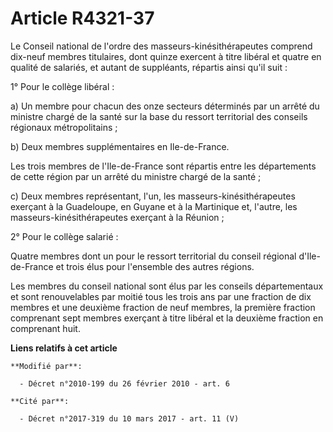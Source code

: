 # Article R4321-37

Le Conseil national de l'ordre des masseurs-kinésithérapeutes comprend dix-neuf membres titulaires, dont quinze exercent à
titre libéral et quatre en qualité de salariés, et autant de suppléants, répartis ainsi qu'il suit :

1° Pour le collège libéral :

a) Un membre pour chacun des onze secteurs déterminés par un arrêté du ministre chargé de la santé sur la base du ressort
territorial des conseils régionaux métropolitains ;

b) Deux membres supplémentaires en Ile-de-France.

Les trois membres de l'Ile-de-France sont répartis entre les départements de cette région par un arrêté du ministre chargé de
la santé ;

c) Deux membres représentant, l'un, les masseurs-kinésithérapeutes exerçant à la Guadeloupe, en Guyane et à la Martinique et,
l'autre, les masseurs-kinésithérapeutes exerçant à la Réunion ;

2° Pour le collège salarié :

Quatre membres dont un pour le ressort territorial du conseil régional d'Ile-de-France et trois élus pour l'ensemble des
autres régions.

Les membres du conseil national sont élus par les conseils départementaux et sont renouvelables par moitié tous les trois ans
par une fraction de dix membres et une deuxième fraction de neuf membres, la première fraction comprenant sept membres
exerçant à titre libéral et la deuxième fraction en comprenant huit.

**Liens relatifs à cet article**

	**Modifié par**:

	  - Décret n°2010-199 du 26 février 2010 - art. 6

	**Cité par**:

	  - Décret n°2017-319 du 10 mars 2017 - art. 11 (V)
